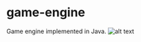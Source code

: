 # game-engine
Game engine implemented in Java.
![alt text](https://github.com/jcgibson38/markdown-here/raw/master/src/common/images/icon48.png "Logo Title Text 1")
